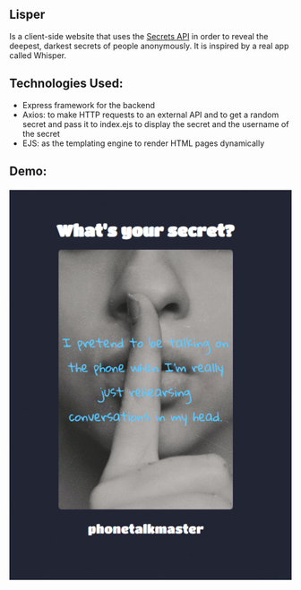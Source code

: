 ## Lisper

Is a client-side website that uses the [Secrets API](https://secrets-api.appbrewery.com/) in order to reveal the deepest, darkest secrets of people anonymously. It is inspired by a real app called Whisper.

## Technologies Used:
- Express framework for the backend
- Axios: to make HTTP requests to an external API and to get a random secret and pass it to index.ejs to display the secret and the username of the secret
- EJS: as the templating engine to render HTML pages dynamically

## Demo:
![DEMO GIF](https://github.com/DavidIoana18/Lisper/blob/main/demo/demo.gif)
